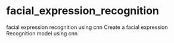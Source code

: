 # facial_expression_recognition
facial expression recognition using cnn
Create a facial expression Recognition model using cnn
